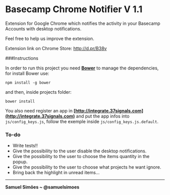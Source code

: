 # Basecamp Chrome Notifier V 1.1

Extension for Google Chrome which notifies the activity in your Basecamp Accounts with desktop notifications.

Feel free to help us improve the extension.

Extension link on Chrome Store: http://d.pr/B38v

###Instructions

In order to run this project you need **[Bower](http://https://github.com/bower/bower)** to manage the dependencies, for install Bower use:

```npm install -g bower```

and then, inside projects folder:

```bower install```

You also need register an app in **[http://integrate.37signals.com](http://integrate.37signals.com)**  and put the app infos into `js/config_keys.js`, follow the exemple inside `js/config_keys.js.default`.

### To-do
* Write tests!!
* Give the possibility to the user disable the desktop notifications.
* Give the possibility to the user to choose the items quantity in the popup.
* Give the possibility to the user to choose what projects he want ignore.
* Bring back the highlight in unread items...

-----------------------------------------

**Samuel Simões ~ @samuelsimoes**
